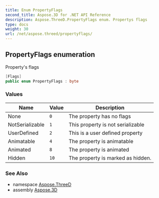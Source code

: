 ```yaml
---
title: Enum PropertyFlags
second_title: Aspose.3D for .NET API Reference
description: Aspose.ThreeD.PropertyFlags enum. Propertys flags
type: docs
weight: 30
url: /net/aspose.threed/propertyflags/
---
```

## PropertyFlags enumeration

Property's flags

```csharp
[Flags]
public enum PropertyFlags : byte
```

### Values

| Name | Value | Description |
| --- | --- | --- |
| None | `0` | The property has no flags |
| NotSerializable | `1` | This property is not serializable |
| UserDefined | `2` | This is a user defined property |
| Animatable | `4` | The property is animatable |
| Animated | `8` | The property is animated |
| Hidden | `10` | The property is marked as hidden. |

### See Also

* namespace [Aspose.ThreeD](../../aspose.threed/)
* assembly [Aspose.3D](../../)


